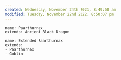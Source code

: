 ```yaml
---
created: Wednesday, November 24th 2021, 8:49:58 am
modified: Tuesday, November 22nd 2022, 8:50:07 pm
---
```

```statblock
name: Paarthurnax
extends: Ancient Black Dragon
```

```statblock
name: Extended Paarthurnax
extends:
- Paarthurnax
- Goblin
```

